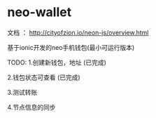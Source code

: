 # neo-wallet

文档 ：
http://cityofzion.io/neon-js/overview.html

基于ionic开发的neo手机钱包(最小可运行版本)

TODO:
1.创建新钱包，地址 (已完成)

2.钱包状态可查看 (已完成)

3.测试转账

4.节点信息的同步
